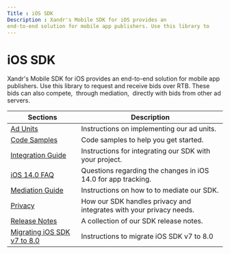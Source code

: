 ```yaml
---
Title : iOS SDK
Description : Xandr's Mobile SDK for iOS provides an
end-to-end solution for mobile app publishers. Use this library to
---
```



# iOS SDK



Xandr's Mobile SDK for iOS provides an
end-to-end solution for mobile app publishers. Use this library to
request and receive bids over RTB. These bids can also compete,  through
mediation,  directly with bids from other ad servers.

<table class="table">
<thead class="thead">
<tr class="header row">
<th id="ID-00001cb1__entry__1" class="entry">Sections</th>
<th id="ID-00001cb1__entry__2" class="entry">Description</th>
</tr>
</thead>
<tbody class="tbody">
<tr class="odd row">
<td class="entry" headers="ID-00001cb1__entry__1"><a
href="ios-sdk-ad-units.html" class="xref">Ad Units</a></td>
<td class="entry" headers="ID-00001cb1__entry__2">Instructions on
implementing our ad units.</td>
</tr>
<tr class="even row">
<td class="entry" headers="ID-00001cb1__entry__1"><a
href="ios-sdk-code-samples.html" class="xref">Code Samples</a></td>
<td class="entry" headers="ID-00001cb1__entry__2">Code samples to help
you get started.</td>
</tr>
<tr class="odd row">
<td class="entry" headers="ID-00001cb1__entry__1"><a
href="ios-sdk-integration.html" class="xref">Integration Guide</a></td>
<td class="entry" headers="ID-00001cb1__entry__2">Instructions for
integrating our SDK with your project.</td>
</tr>
<tr class="even row">
<td class="entry" headers="ID-00001cb1__entry__1"><a
href="ios-14-0-faq.html" class="xref">iOS 14.0 FAQ</a></td>
<td class="entry" headers="ID-00001cb1__entry__2">Questions regarding
the changes in iOS 14.0 for app tracking.</td>
</tr>
<tr class="odd row">
<td class="entry" headers="ID-00001cb1__entry__1"><a
href="ios-mediation.html" class="xref">Mediation Guide</a></td>
<td class="entry" headers="ID-00001cb1__entry__2">Instructions on how to
to mediate our SDK.</td>
</tr>
<tr class="even row">
<td class="entry" headers="ID-00001cb1__entry__1"><a
href="sdk-privacy-for-ios.html" class="xref">Privacy</a></td>
<td class="entry" headers="ID-00001cb1__entry__2">How our SDK handles
privacy and integrates with your privacy needs.</td>
</tr>
<tr class="odd row">
<td class="entry" headers="ID-00001cb1__entry__1"><a
href="ios-sdk-release-notes.html" class="xref">Release Notes</a></td>
<td class="entry" headers="ID-00001cb1__entry__2">A collection of our
SDK release notes.</td>
</tr>
<tr class="even row">
<td class="entry" headers="ID-00001cb1__entry__1"><a
href="migrating-ios-sdk-v7-to-8-0.html" class="xref">Migrating iOS SDK
v7 to 8.0</a></td>
<td class="entry" headers="ID-00001cb1__entry__2">Instructions to
migrate iOS SDK v7 to 8.0</td>
</tr>
</tbody>
</table>




